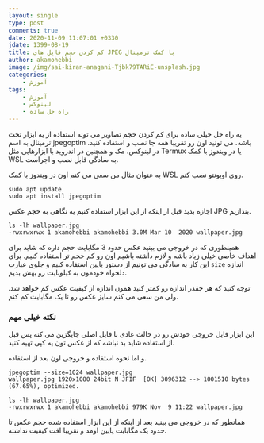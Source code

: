 ```yaml
---
layout: single
type: post
comments: true
date: 2020-11-09 11:07:01 +0330
jdate: 1399-08-19
title: کم کردن حجم فایل های JPEG با کمک ترمینال
author: akamohebbi
image: /img/sai-kiran-anagani-Tjbk79TARiE-unsplash.jpg
categories:
    - آموزش
tags:
    - آموزش
    - لینوکس
    - راه حل ساده
---
```


یه راه حل خیلی ساده برای کم کردن حجم تصاویر می تونه استفاده از یه ابزار تحت ترمینال به اسم jpegoptim باشه. می تونید اون رو تقریبا همه جا نصب و استفاده کنید. در لینوکس، مک و همچنین در اندروید با ابزارهایی مثل Termux یا در ویندوز با کمک WSL به سادگی قابل نصب و اجراست.

به عنوان مثال من سعی می کنم اون در ویندوز با کمک WSL روی اوبونتو نصب کنم.

<div id="read-more"></div>

```
sudo apt update
sudo apt install jpegoptim
```

اجازه بدید قبل از اینکه از این ابزار استفاده کنیم یه نگاهی به حجم عکس JPG بندازیم.

```
ls -lh wallpaper.jpg
-rwxrwxrwx 1 akamohebbi akamohebbi 3.0M Mar 10  2020 wallpaper.jpg
```

همینطوری که در خروجی می بینید عکس حدود 3 مگابایت حجم داره که شاید برای اهداف خاصی خیلی زیاد باشه و لازم داشته باشیم اون رو کم حجم تر استفاده کنیم. برای این کار به سادگی می تونیم از دستور پایین استفاده کنیم و جلوی عبارت `size` اندازه دلخواه خودمون به کیلوبایت رو بهش بدیم.

توجه کنید که هر چقدر اندازه رو کمتر کنید همون اندازه از کیفیت عکس کم خواهد شد. ولی من سعی می کنم سایز عکس رو تا یک مگابایت کم کنم.

### نکته خیلی مهم‎‎

این ابزار فایل خروجی خودش رو در حالت عادی با فایل اصلی جایگزین می کنه پس قبل از استفاده شاید بد نباشه که از عکس تون یه کپی تهیه کنید.

و اما نحوه استفاده و خروجی اون بعد از استفاده.

```
jpegoptim --size=1024 wallpaper.jpg
wallpaper.jpg 1920x1080 24bit N JFIF  [OK] 3096312 --> 1001510 bytes (67.65%), optimized.

ls -lh wallpaper.jpg
-rwxrwxrwx 1 akamohebbi akamohebbi 979K Nov  9 11:22 wallpaper.jpg
```

همانطور که در خروجی می بینید بعد از اینکه از این ابزار استفاده شده حجم عکس تا حدود یک مگابایت پایین اومد و تقریبا افت کیفیت نداشته.
